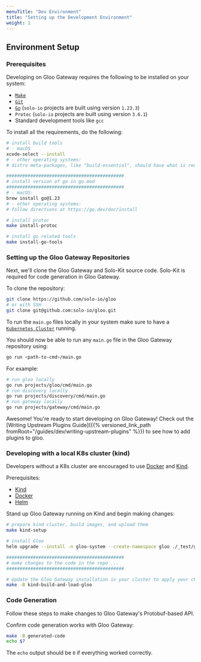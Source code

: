 ```yaml
---
menuTitle: "Dev Environment"
title: "Setting up the Development Environment"
weight: 1
---
```


## Environment Setup

### Prerequisites

Developing on Gloo Gateway requires the following to be installed on your system:

- [`Make`](https://www.gnu.org/software/make/)
- [`Git`](https://git-scm.com/)
- [`Go`](https://golang.org/) (`solo-io` projects are built using version `1.23.3`)
- `Protoc` (`solo-io` projects are built using version `3.6.1`)
- Standard development tools like `gcc`

To install all the requirements, do the following:
```bash
# install build tools
# - macOS
xcode-select --install
# - other operating systems:
# distro meta-packages, like "build-essential", should have what is required

############################################
# install version of go in go.mod
############################################
# - macOS:
brew install go@1.23
# - other operating systems:
# follow directions at https://go.dev/doc/install

# install protoc
make install-protoc

# install go related tools
make install-go-tools
```

### Setting up the Gloo Gateway Repositories

Next, we'll clone the Gloo Gateway and Solo-Kit source code. Solo-Kit is required for code generation in Gloo Gateway. 

To clone the repository:
```bash
git clone https://github.com/solo-io/gloo
# or with SSH
git clone git@github.com:solo-io/gloo.git
```

To run the `main.go` files locally in your system make sure to have a [`Kubernetes Cluster`](https://kubernetes.io/docs/setup/) running.

You should now be able to run any `main.go` file in the Gloo Gateway repository using:

```bash
go run <path-to-cmd>/main.go
```

For example:
```bash
# run gloo locally
go run projects/gloo/cmd/main.go
# run discovery locally
go run projects/discovery/cmd/main.go
# run gateway locally
go run projects/gateway/cmd/main.go
```

Awesome! You're ready to start developing on Gloo Gateway! Check out the [Writing Upstream Plugins Guide]({{% versioned_link_path fromRoot="/guides/dev/writing-upstream-plugins" %}}) to see how to add plugins to gloo.

### Developing with a local K8s cluster (kind)

Developers without a K8s cluster are encouraged to use [Docker](https://docs.docker.com) and [Kind](https://kind.sigs.k8s.io).

Prerequisites:
* [Kind](https://kind.sigs.k8s.io/docs/user/quick-start/#installation)
* [Docker](https://docs.docker.com/install/)
* [Helm](https://github.com/helm/helm)

Stand up Gloo Gateway running on Kind and begin making changes:
```bash
# prepare kind cluster, build images, and upload them
make kind-setup

# install Gloo
helm upgrade --install -n gloo-system --create-namespace gloo ./_test/gloo-1.0.1-dev.tgz --values ./test/kubernetes/e2e/tests/manifests/common-recommendations.yaml

############################################
# make changes to the code in the repo ...
############################################

# Update the Gloo Gateway installation in your cluster to apply your changes
make -B kind-build-and-load-gloo
```

### Code Generation

Follow these steps to make changes to Gloo Gateway's Protobuf-based API.

Confirm code generation works with Gloo Gateway:
```bash
make -B generated-code
echo $?
```

The `echo` output should be `0` if everything worked correctly.
